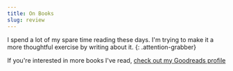 ```yaml
---
title: On Books
slug: review
---
```


I spend a lot of my spare time reading these days. I'm trying to make it a more thoughtful exercise by writing about it.
{: .attention-grabber}

If you're interested in more books I've read, [check out my Goodreads profile](https://www.goodreads.com/user/show/32301748-matt-mcmanus)